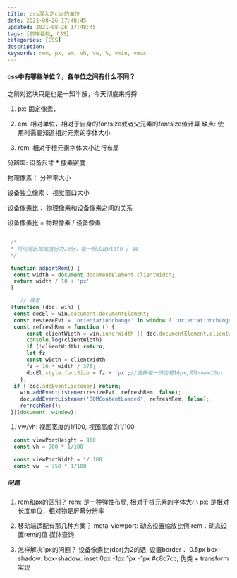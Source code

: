 ```yaml
---
title: css深入之css的单位
date: 2021-08-26 17:48:45
updated: 2021-08-26 17:48:45
tags: [前端基础, CSS]
categories: [CSS]
description:
keywords: rem, px, em, vh, vw, %, vmin, vmax
---
```


#### css中有哪些单位？，各单位之间有什么不同？

之前对这块只是也是一知半解，今天彻底来捋捋

1. px: 固定像素，

2. em: 相对单位，相对于自身的fontsize或者父元素的fontsize值计算
  缺点: 使用时需要知道相对元素的字体大小

3. rem: 相对于根元素字体大小进行布局

分辨率: 设备尺寸 * 像素密度

物理像素： 分辨率大小

设备独立像素： 视觉窗口大小

设备像素比： 物理像素和设备像素之间的关系

设备像素比 = 物理像素 / 设备像素

```javascript

 /*
 * 将可视区域宽度分为10分，每一份占比width / 10
 */

 function adportRem() {
  const width = document.documentElement.clientWidth;
  return width / 10 + 'px'
 }

	// 或者
 (function (doc, win) {
  const docEl = win.document.documentElement;
  const resiezeEvt = 'orientationchange' in window ? 'orientationchange' : 'resize';
  const refreshRem = function () {
      const clientWidth = win.innerWidth || doc.documentElement.clientWidth || doc.body.clientWidth;
      console.log(clientWidth)
      if (!clientWidth) return;
      let fz;
      const width = clientWidth;
      fz = 16 * width / 375;
      docEl.style.fontSize = fz + 'px';//这样每一份也是16px,即1rem=16px
    };
  if (!doc.addEventListener) return;
    win.addEventListener(resizeEvt, refreshRem, false);
    doc.addEventListener('DOMContentLoaded', refreshRem, false);
    refreshRem();
 })(document, window);

```

1. vw/vh: 视图宽度的1/100, 视图高度的1/100

``` javascript
  const viewPortHeight = 900
  const vh = 900 * 1/100
```

```javascript
  const viewPortWidth = 1/ 100 
  const vw  = 750 * 1/100
```

##### 问题

1. rem和px的区别？
 rem: 是一种弹性布局, 相对于根元素的字体大小
 px: 是相对长度单位，相对物是屏幕分辨率

2. 移动端适配有那几种方案？
meta-viewport: 动态设置缩放比例
rem：动态设置rem的值
媒体查询

3. 怎样解决1px的问题？
设备像素比(dpr)为2的话, 设置border： 0.5px
box-shadow: box-shadow: inset 0px -1px 1px -1px #c8c7cc;
伪类 + transform 实现
